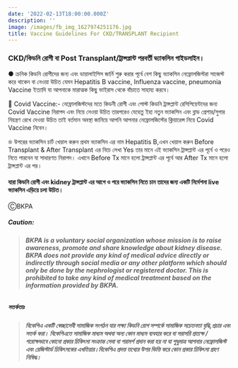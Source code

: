 ```yaml
---
date: '2022-02-13T18:00:00.000Z'
description: ''
image: /images/fb_img_1627974251176.jpg
title: Vaccine Guidelines For CKD/TRANSPLANT Recipient
---
```





### CKD/কিডনি রোগী বা Post Transplant/ট্রান্সপ্লান্ট পরবর্তী ভ্যাকসিন গাইডলাইন।

● ক্রনিক কিডনি রোগীদের জন্য এবং ডায়ালাইসিস জার্নি শুরু করার পূর্বে বেশ কিছু ভ্যাকসিন নেফ্রোলজিস্টরা সাজেস্ট করে থাকেন বা নেওয়া উচিত যেমন Hepatitis B vaccine, Influenza vaccine, pneumonia Vaccine ইত্যাদি যা আপনাকে মারাত্মক কিছু ভাইরাস থেকে বাঁচাতে সাহায্য করবে।

💢 Covid Vaccine:- নেফ্রোলজিস্টদের মতে কিডনী রোগী এবং পোস্ট কিডনি ট্রান্সপ্লান্ট রেসিপিয়েন্টদের জন্য  Covid Vaccine নিরাপদ এবং নিয়ে নেওয়া উচিত তারপরেও যেহেতু ইহা নতুন ভ্যাকসিন এবং ব্লাড প্রেশার/সুগার নিয়ন্ত্রণ রেখে দেওয়া উচিত তাই বর্তমান অবস্থা জানিয়ে আপনি আপনার নেফ্রোলজিস্টের ক্লিয়ারেন্স নিয়ে Covid Vaccine নিবেন।

❄ উপরের ভ্যাকসিন চার্ট খেয়াল করুন প্রথম ভ্যাকসিন এর নাম Hepatitis B,এখন খেয়াল করুন Before Transplant & After Transplant এর নিচে লেখা Yes তার মানে এই ভ্যাকসিন ট্রান্সপ্লান্ট এর পূর্বে ও পরেও নিতে পারবেন যা সাধারণত নিরাপদ। এখানে Before Tx মানে হলো ট্রান্সপ্লান্ট এর পূর্বে আর After Tx মানে হলো ট্রান্সপ্লান্ট এর পর।

#### যারা কিডনি রোগী এবং kidney ট্রান্সপ্লান্ট এর আগে ও পরে ভ্যাকসিন নিতে চান তাদের জন্য একটি নির্দেশনা live ভ্যাকসিন এড়িয়ে চলা উচিত।

ⒸBKPA

##### **Caution:**

> ###### **BKPA is a voluntary social organization whose mission is to raise awareness, promote and share knowledge about kidney disease. BKPA does not provide any kind of medical advice directly or indirectly through social media or any other platform which should only be done by the nephrologist or registered doctor. This is prohibited to take any kind of medical treatment based on the information provided by BKPA.**

##### **সতর্কতাঃ**

> ###### **বিকেপিএ একটি স্বেচ্ছাসেবী সামাজিক সংগঠন যার লক্ষ্য কিডনি রোগ সম্পর্কে সামাজিক সচেতনতা বৃদ্ধি,প্রচার এবং সতর্ক করা। বিকেপিএতে সামাজিক মাধ্যম অথবা অন্য কোন মাধ্যম ব্যবহার করে বা সরাসরি প্রত্যক্ষ / পরোক্ষভাবে কোনো প্রকার চিকিৎসা সংক্রান্ত সেবা বা পরামর্শ প্রদান করা হয় না যা শুধুমাত্র আপনার নেফ্রোলজিস্ট এবং রেজিস্টার্ড চিকিৎসকের এখতিয়ার।বিকেপিএ প্রদত্ত তথ্যের উপর ভিত্তি করে কোন প্রকার চিকিৎসা গ্রহণ নিষিদ্ধ।**
